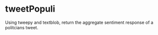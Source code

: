 # tweetPopuli
Using tweepy and textblob, return the aggregate sentiment response of a politcians tweet. 
